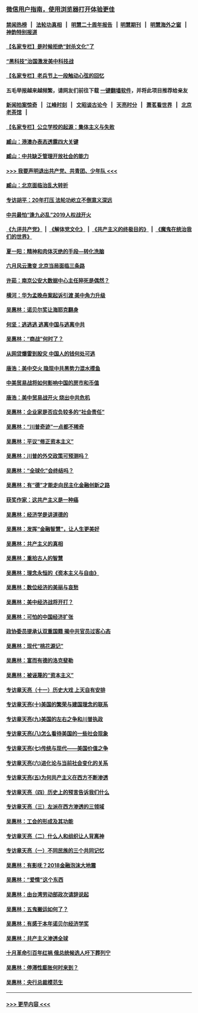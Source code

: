 ### [微信用户指南，使用浏览器打开体验更佳](https://github.com/gfw-breaker/banned-news1/blob/master/indexes/wechat-guide.md?t=0)
#### [禁闻热榜](热点新闻.md?t=0)  &nbsp;&nbsp;|&nbsp;&nbsp; [法轮功真相](https://github.com/gfw-breaker/truth/blob/master/README.md?t=0) &nbsp;&nbsp;|&nbsp;&nbsp; [明慧二十周年报告](https://github.com/gfw-breaker/mh-reports/blob/master/README.md?t=0) &nbsp;&nbsp;|&nbsp;&nbsp;[明慧期刊](https://github.com/gfw-breaker/mh-qikan) &nbsp;&nbsp;|&nbsp;&nbsp; [明慧海外之窗](https://github.com/gfw-breaker/mh-news/blob/master/README.md?t=0) &nbsp;&nbsp;|&nbsp;&nbsp; [神韵特别报道](https://github.com/gfw-breaker/mh-news/blob/master/shenyun.md?t=0)
#### [【名家专栏】是时候拒绝“封杀文化”了](../pages/nsc423/n11814093.md?t=02150633) 
#### [“黑科技”治国激发美中科技战](../pages/nsc423/n11638056.md?t=02150633) 
#### [【名家专栏】老兵节上一段触动心弦的回忆](../pages/nsc423/n11646016.md?t=02150633) 
#### 五毛举报越来越频繁，请网友们前往下载 [一键翻墙软件](https://github.com/gfw-breaker/ssr-accounts)，并将此项目推荐给亲友
#### [新闻拍案惊奇](https://github.com/gfw-breaker/banned-news1/blob/master/pages/link4.md) &nbsp;&nbsp;|&nbsp;&nbsp; [江峰时刻](https://github.com/gfw-breaker/banned-news1/blob/master/pages/link4.md) &nbsp;&nbsp;|&nbsp;&nbsp; [文昭谈古论今](https://github.com/gfw-breaker/banned-news1/blob/master/pages/link4.md) &nbsp;&nbsp;|&nbsp;&nbsp; [天亮时分](https://github.com/gfw-breaker/banned-news1/blob/master/pages/link4.md) &nbsp;&nbsp;|&nbsp;&nbsp; [萧茗看世界](https://github.com/gfw-breaker/banned-news1/blob/master/pages/link4.md) &nbsp;&nbsp;|&nbsp;&nbsp; [北京老茶馆](https://github.com/gfw-breaker/banned-news1/blob/master/pages/link4.md) &nbsp;&nbsp;|&nbsp;&nbsp; 
#### [【名家专栏】公立学校的起源：集体主义与失败](../pages/nsc423/n11601833.md?t=02150633) 
#### [臧山：港澳办表态透露四大关键](../pages/nsc423/n11421628.md?t=02150633) 
#### [臧山：中共缺乏管理开放社会的能力](../pages/nsc423/n11407457.md?t=02150633) 
#### [>>> 我要声明退出共产党、共青团、少年队 <<<](https://github.com/begood0513/goodnews/blob/master/quit/letter.md) 
#### [臧山：北京面临治乱大转折](../pages/nsc423/n11406895.md?t=02150633) 
#### [专访胡平：20年打压 法轮功屹立不倒意义深远](../pages/nsc423/n11398800.md?t=02150633) 
#### [中共最怕“逢九必乱”2019人权战开火](../pages/nsc423/n11385248.md?t=02150633) 
#### [《九评共产党》](https://github.com/begood0513/9ping.md/blob/master/README.md) &nbsp;|&nbsp; [《解体党文化》](../../../../jtdwh.md/blob/master/README.md)  &nbsp;|&nbsp; [《共产主义的终极目的》](../../../../gczydzjmd.md/blob/master/README.md) &nbsp;|&nbsp; [《魔鬼在统治我们的世界》](../../../../mgztzwmdsj.md/blob/master/README.md) 
#### [夏一阳：精神和肉体灭绝的手段—转化洗脑](../pages/nsc423/n11368250.md?t=02150633) 
#### [六月风云激变 北京当局面临三条路](../pages/nsc423/n11313668.md?t=02150633) 
#### [许茹：南京公安大数据中心主任猝死是偶然？](../pages/nsc423/n11064744.md?t=02150633) 
#### [横河：华为孟晚舟案起诉引渡 美中角力升级](../pages/nsc423/n11027230.md?t=02150633) 
#### [吴惠林：诺贝尔奖让海耶克翻身](../pages/nsc423/n10890049.md?t=02150633) 
#### [何坚：逃逃逃 逃离中国与逃离中共](../pages/nsc423/n10592891.md?t=02150633) 
#### [吴惠林：“商战”何时了？](../pages/nsc423/n10573558.md?t=02150633) 
#### [从网贷爆雷到股灾 中国人的钱何处可逃](../pages/nsc423/n10572800.md?t=02150633) 
#### [唐浩：美中交火 隐现中共黑势力混水摸鱼](../pages/nsc423/n10544040.md?t=02150633) 
#### [中美贸易战将如何影响中国的房市和币值](../pages/nsc423/n10543697.md?t=02150633) 
#### [唐浩：美中贸易战开火 烧出中共危机](../pages/nsc423/n10540126.md?t=02150633) 
#### [吴惠林：企业家是否应负较多的“社会责任”](../pages/nsc423/n10535022.md?t=02150633) 
#### [吴惠林：“川普奇迹”一点都不稀奇](../pages/nsc423/n10512808.md?t=02150633) 
#### [吴惠林：平议“修正资本主义”](../pages/nsc423/n10495724.md?t=02150633) 
#### [吴惠林：川普的外交政策可预测吗？](../pages/nsc423/n10462387.md?t=02150633) 
#### [吴惠林：“全球化”会终结吗？](../pages/nsc423/n10452838.md?t=02150633) 
#### [吴惠林：有“德”才能走向民主化金融创新之路](../pages/nsc423/n10432292.md?t=02150633) 
#### [获奖作家：这共产主义是一种癌](../pages/nsc423/n10431541.md?t=02150633) 
#### [吴惠林：经济学是讲道德的](../pages/nsc423/n10398014.md?t=02150633) 
#### [吴惠林：发挥“金融智慧”，让人生更美好](../pages/nsc423/n10375019.md?t=02150633) 
#### [吴惠林：共产主义的真相](../pages/nsc423/n10351394.md?t=02150633) 
#### [吴惠林：重拾古人的智慧](../pages/nsc423/n10337691.md?t=02150633) 
#### [吴惠林：理念永恒的《资本主义与自由》](../pages/nsc423/n10316274.md?t=02150633) 
#### [吴惠林：数位经济的美丽与哀愁](../pages/nsc423/n10292946.md?t=02150633) 
#### [吴惠林：美中经济战将开打？](../pages/nsc423/n10258825.md?t=02150633) 
#### [吴惠林：可怕的中国经济扩张](../pages/nsc423/n10219147.md?t=02150633) 
#### [政协委员提承认双重国籍 揭中共官员过客心态](../pages/nsc423/n10208809.md?t=02150633) 
#### [吴惠林：现代“桃花源记”](../pages/nsc423/n10185234.md?t=02150633) 
#### [吴惠林：富而有德的洛克斐勒](../pages/nsc423/n10142264.md?t=02150633) 
#### [吴惠林：被诬蔑的“资本主义”](../pages/nsc423/n10124816.md?t=02150633) 
#### [专访章天亮（十一）历史大戏 上天自有安排](../pages/nsc423/n10094905.md?t=02150633) 
#### [专访章天亮(十)美国的繁荣与建国理念的联系](../pages/nsc423/n10094899.md?t=02150633) 
#### [专访章天亮(九)美国的左右之争和川普执政](../pages/nsc423/n10094889.md?t=02150633) 
#### [专访章天亮(八)怎么看待美国的一些社会现象](../pages/nsc423/n10094857.md?t=02150633) 
#### [专访章天亮(七)传统与现代——美国价值之争](../pages/nsc423/n10093140.md?t=02150633) 
#### [专访章天亮(六)进化论与当前社会变化的关系](../pages/nsc423/n10092036.md?t=02150633) 
#### [专访章天亮(五)为何共产主义在西方不断渗透](../pages/nsc423/n10083620.md?t=02150633) 
#### [专访章天亮（四）历史上的预言告诉我们什么](../pages/nsc423/n10083606.md?t=02150633) 
#### [专访章天亮（三）左派在西方渗透的三领域](../pages/nsc423/n10081115.md?t=02150633) 
#### [吴惠林：工会的形成及其功能](../pages/nsc423/n10080633.md?t=02150633) 
#### [专访章天亮（二）什么人和组织让人背离神](../pages/nsc423/n10076637.md?t=02150633) 
#### [专访章天亮（一）不同民族的三个共同记忆](../pages/nsc423/n10074188.md?t=02150633) 
#### [吴惠林：有影呒？2018金融泡沫大地震](../pages/nsc423/n10040534.md?t=02150633) 
#### [吴惠林：“爱情”这个东西](../pages/nsc423/n10019423.md?t=02150633) 
#### [吴惠林：由台湾劳动部政次请辞说起](../pages/nsc423/n9979679.md?t=02150633) 
#### [吴惠林：五鬼搬运如何了？](../pages/nsc423/n9925338.md?t=02150633) 
#### [吴惠林：有感于本年诺贝尔经济学奖](../pages/nsc423/n9871883.md?t=02150633) 
#### [吴惠林：共产主义渗透全球](../pages/nsc423/n9812748.md?t=02150633) 
#### [十月革命引百年红祸 俄总统候选人吁下葬列宁](../pages/nsc423/n9810182.md?t=02150633) 
#### [吴惠林：停滞性膨胀何时来到？](../pages/nsc423/n9764136.md?t=02150633) 
#### [吴惠林：央行总裁模范生](../pages/nsc423/n9728134.md?t=02150633) 

----
#### [ >>> 更早内容 <<< ](../indexes/nsc423-earlier.md)
